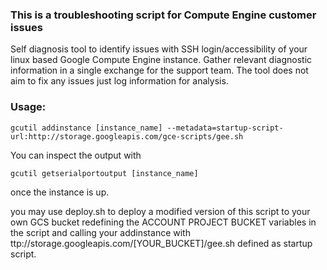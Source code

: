 ### This is a troubleshooting script for Compute Engine customer issues

Self diagnosis tool to identify issues with SSH login/accessibility of your linux based Google Compute Engine instance.
Gather relevant diagnostic information in a single exchange for the support team. The tool does not aim to fix any issues just log information for analysis.

### Usage:
```
gcutil addinstance [instance_name] --metadata=startup-script-url:http://storage.googleapis.com/gce-scripts/gee.sh
```
You can inspect the output with
```
gcutil getserialportoutput [instance_name]
```
once the instance is up.

you may use deploy.sh to deploy a modified version of this script to your own GCS bucket
redefining the ACCOUNT PROJECT BUCKET variables in the script and calling your addinstance
with ttp://storage.googleapis.com/[YOUR_BUCKET]/gee.sh defined as startup script.
